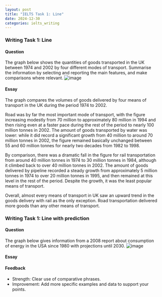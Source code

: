 ```yaml
---
layout: post
title: "IELTS Task 1: Line"
date: 2024-12-30
categories: ielts_writing
---
```


### Writing Task 1: Line

#### Question
The graph below shows the quantities of goods transported in the UK between 1974 and 2002 by four different modes of transport.
Summarise the information by selecting and reporting the main features, and make comparisons where relevant.
![image](https://github.com/user-attachments/assets/08336555-6c93-49d6-a73a-3fe9d8810eed)

#### Essay
The graph compares the volumes of goods delivered by four means of transport in the UK during the period 1974 to 2002.

Road was by far the most important mode of transport, with the figure increasing modestly from 70 million to approximately 80 million in 1994 and then rising even at a faster pace during the rest of the period to nearly 100 million tonnes in 2002. The amount of goods transported by water was lower: while it did record a significant growth from 40 million to around 70 million tonnes in 2002, the figure remained basically unchanged between 55 and 60 million tonnes for nearly two decades from 1982 to 1998.

By comparison, there was a dramatic fall in the figure for rail transportation from around 40 million tonnes in 1974 to 30 million tonnes in 1984, although it climbed back to over 40 million tonnes in 2002. The amount of goods delivered by pipeline recorded a steady growth from approximately 5 million tonnes in 1974 to over 20 million tonnes in 1995, and then remained at this level in the rest of the period. Despite the growth, it was the least popular means of transport.

Overall, almost every means of transport in UK saw an upward trend in the goods delivery with rail as the only exception. Road transportation delivered more goods than any other means of transport.

### Writing Task 1: Line with prediction

#### Question
The graph below gives information from a 2008 report about consumption of energy in the USA since 1980 with projections until 2030.
![image](https://github.com/user-attachments/assets/aad28df1-7b41-404a-bc44-d5f6e87a53ba)


#### Essay



#### Feedback
- Strength: Clear use of comparative phrases.
- Improvement: Add more specific examples and data to support your points.
